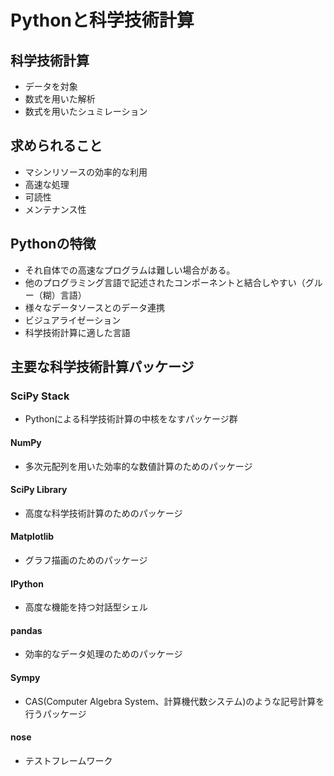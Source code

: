 # Pythonと科学技術計算
## 科学技術計算
- データを対象
- 数式を用いた解析
- 数式を用いたシュミレーション

## 求められること
- マシンリソースの効率的な利用
- 高速な処理
- 可読性
- メンテナンス性

## Pythonの特徴
- それ自体での高速なプログラムは難しい場合がある。
- 他のプログラミング言語で記述されたコンポーネントと結合しやすい（グルー（糊）言語）
- 様々なデータソースとのデータ連携
- ビジュアライゼーション
- 科学技術計算に適した言語

## 主要な科学技術計算パッケージ
### SciPy Stack
- Pythonによる科学技術計算の中核をなすパッケージ群
#### NumPy
- 多次元配列を用いた効率的な数値計算のためのパッケージ
#### SciPy Library
- 高度な科学技術計算のためのパッケージ
#### Matplotlib
- グラフ描画のためのパッケージ
#### IPython
- 高度な機能を持つ対話型シェル
#### pandas
- 効率的なデータ処理のためのパッケージ
#### Sympy
- CAS(Computer Algebra System、計算機代数システム)のような記号計算を行うパッケージ
#### nose
- テストフレームワーク
